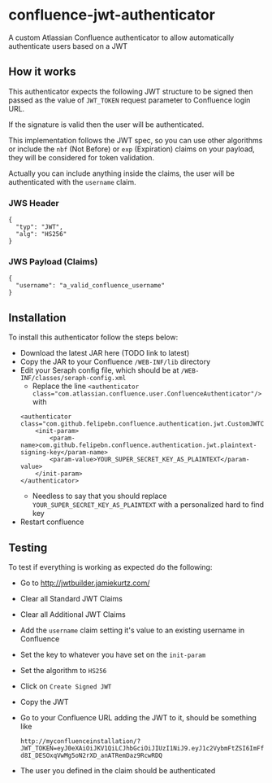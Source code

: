 # confluence-jwt-authenticator

A custom Atlassian Confluence authenticator to allow automatically authenticate users based on a JWT

## How it works

This authenticator expects the following JWT structure to be signed then passed as the value of `JWT_TOKEN` request parameter to Confluence login URL.

If the signature is valid then the user will be authenticated.

This implementation follows the JWT spec, so you can use other algorithms or include the `nbf` (Not Before) or `exp` (Expiration) claims on your payload, they will be considered for token validation.

Actually you can include anything inside the claims, the user will be authenticated with the `username` claim.

### JWS Header

```
{
  "typ": "JWT",
  "alg": "HS256"
}
```

### JWS Payload (Claims)

```
{
  "username": "a_valid_confluence_username"
}
```


## Installation

To install this authenticator follow the steps below:

- Download the latest JAR here (TODO link to latest)
- Copy the JAR to your Confluence `/WEB-INF/lib` directory
- Edit your Seraph config file, which should be at `/WEB-INF/classes/seraph-config.xml`
	- Replace the line `<authenticator class="com.atlassian.confluence.user.ConfluenceAuthenticator"/>` with
	```
	<authenticator class="com.github.felipebn.confluence.authentication.jwt.CustomJWTConfluenceAuthenticator">
		<init-param>
			<param-name>com.github.felipebn.confluence.authentication.jwt.plaintext-signing-key</param-name>
			<param-value>YOUR_SUPER_SECRET_KEY_AS_PLAINTEXT</param-value>
		</init-param>
	</authenticator>
	```
	- Needless to say that you should replace `YOUR_SUPER_SECRET_KEY_AS_PLAINTEXT` with a personalized hard to find key
- Restart confluence

## Testing

To test if everything is working as expected do the following:

- Go to http://jwtbuilder.jamiekurtz.com/
- Clear all Standard JWT Claims
- Clear all Additional JWT Claims
- Add the `username` claim setting it's value to an existing username in Confluence
- Set the key to whatever you have set on the `init-param`
- Set the algorithm to `HS256`
- Click on `Create Signed JWT`
- Copy the JWT
- Go to your Confluence URL adding the JWT to it, should be something like 

	```
	http://myconfluenceinstallation/?JWT_TOKEN=eyJ0eXAiOiJKV1QiLCJhbGciOiJIUzI1NiJ9.eyJ1c2VybmFtZSI6ImFfdmFsaWRfY29uZmx1ZW5jZV91c2VybmFtZSJ9.cl9-d8I_DESOxqVwMg5oN2rXD_anATRemDaz9RcwRDQ
	```
- The user you defined in the claim should be authenticated
	

